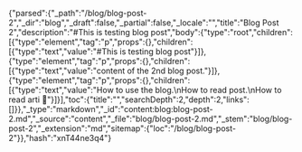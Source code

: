 {"parsed":{"_path":"/blog/blog-post-2","_dir":"blog","_draft":false,"_partial":false,"_locale":"","title":"Blog Post 2","description":"#This is testing blog post","body":{"type":"root","children":[{"type":"element","tag":"p","props":{},"children":[{"type":"text","value":"#This is testing blog post"}]},{"type":"element","tag":"p","props":{},"children":[{"type":"text","value":"content of the 2nd  blog post."}]},{"type":"element","tag":"p","props":{},"children":[{"type":"text","value":"How to use the blog.\nHow to read post.\nHow to read arti 🌺"}]}],"toc":{"title":"","searchDepth":2,"depth":2,"links":[]}},"_type":"markdown","_id":"content:blog:blog-post-2.md","_source":"content","_file":"blog/blog-post-2.md","_stem":"blog/blog-post-2","_extension":"md","sitemap":{"loc":"/blog/blog-post-2"}},"hash":"xnT44ne3q4"}